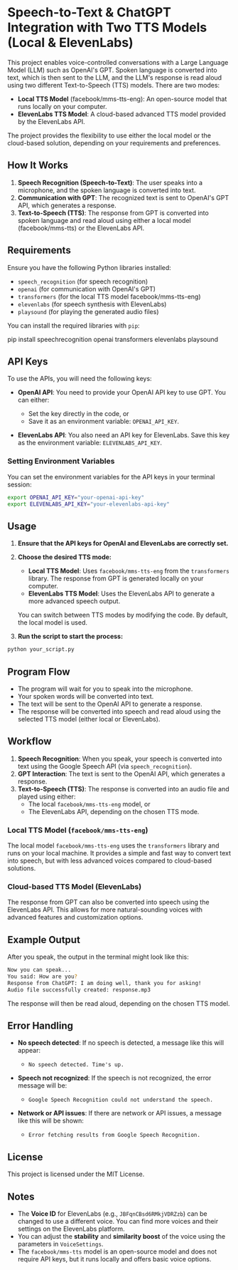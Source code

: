 # Speech-to-Text & ChatGPT Integration with Two TTS Models (Local & ElevenLabs)

This project enables voice-controlled conversations with a Large Language Model (LLM) such as OpenAI's GPT. Spoken language is converted into text, which is then sent to the LLM, and the LLM's response is read aloud using two different Text-to-Speech (TTS) models. There are two modes:

- **Local TTS Model** (facebook/mms-tts-eng): An open-source model that runs locally on your computer.
- **ElevenLabs TTS Model**: A cloud-based advanced TTS model provided by the ElevenLabs API.

The project provides the flexibility to use either the local model or the cloud-based solution, depending on your requirements and preferences.

## How It Works

1. **Speech Recognition (Speech-to-Text)**: The user speaks into a microphone, and the spoken language is converted into text.
2. **Communication with GPT**: The recognized text is sent to OpenAI's GPT API, which generates a response.
3. **Text-to-Speech (TTS)**: The response from GPT is converted into spoken language and read aloud using either a local model (facebook/mms-tts) or the ElevenLabs API.

## Requirements

Ensure you have the following Python libraries installed:

- `speech_recognition` (for speech recognition)
- `openai` (for communication with OpenAI's GPT)
- `transformers` (for the local TTS model facebook/mms-tts-eng)
- `elevenlabs` (for speech synthesis with ElevenLabs)
- `playsound` (for playing the generated audio files)

You can install the required libraries with `pip`:

pip install speechrecognition openai transformers elevenlabs playsound

## API Keys

To use the APIs, you will need the following keys:

- **OpenAI API**: You need to provide your OpenAI API key to use GPT. You can either:
  - Set the key directly in the code, or
  - Save it as an environment variable: `OPENAI_API_KEY`.

- **ElevenLabs API**: You also need an API key for ElevenLabs. Save this key as the environment variable: `ELEVENLABS_API_KEY`.

### Setting Environment Variables
You can set the environment variables for the API keys in your terminal session:

```bash
export OPENAI_API_KEY="your-openai-api-key"
export ELEVENLABS_API_KEY="your-elevenlabs-api-key"
```
## Usage

1. **Ensure that the API keys for OpenAI and ElevenLabs are correctly set.**

2. **Choose the desired TTS mode:**
   - **Local TTS Model**: Uses `facebook/mms-tts-eng` from the `transformers` library. The response from GPT is generated locally on your computer.
   - **ElevenLabs TTS Model**: Uses the ElevenLabs API to generate a more advanced speech output.

   You can switch between TTS modes by modifying the code. By default, the local model is used.

3. **Run the script to start the process:**

```bash
python your_script.py
```
## Program Flow

- The program will wait for you to speak into the microphone.
- Your spoken words will be converted into text.
- The text will be sent to the OpenAI API to generate a response.
- The response will be converted into speech and read aloud using the selected TTS model (either local or ElevenLabs).

## Workflow

1. **Speech Recognition**: When you speak, your speech is converted into text using the Google Speech API (via `speech_recognition`).
2. **GPT Interaction**: The text is sent to the OpenAI API, which generates a response.
3. **Text-to-Speech (TTS)**: The response is converted into an audio file and played using either:
   - The local `facebook/mms-tts-eng` model, or
   - The ElevenLabs API, depending on the chosen TTS mode.

### Local TTS Model (`facebook/mms-tts-eng`)

The local model `facebook/mms-tts-eng` uses the `transformers` library and runs on your local machine. It provides a simple and fast way to convert text into speech, but with less advanced voices compared to cloud-based solutions.

### Cloud-based TTS Model (ElevenLabs)

The response from GPT can also be converted into speech using the ElevenLabs API. This allows for more natural-sounding voices with advanced features and customization options.

## Example Output

After you speak, the output in the terminal might look like this:

```bash
Now you can speak...
You said: How are you?
Response from ChatGPT: I am doing well, thank you for asking!
Audio file successfully created: response.mp3
```

The response will then be read aloud, depending on the chosen TTS model.

## Error Handling

- **No speech detected**: If no speech is detected, a message like this will appear:
  - `No speech detected. Time's up.`
  
- **Speech not recognized**: If the speech is not recognized, the error message will be:
  - `Google Speech Recognition could not understand the speech.`
  
- **Network or API issues**: If there are network or API issues, a message like this will be shown:
  - `Error fetching results from Google Speech Recognition.`

## License

This project is licensed under the MIT License.

## Notes

- The **Voice ID** for ElevenLabs (e.g., `JBFqnCBsd6RMkjVDRZzb`) can be changed to use a different voice. You can find more voices and their settings on the ElevenLabs platform.
- You can adjust the **stability** and **similarity boost** of the voice using the parameters in `VoiceSettings`.
- The `facebook/mms-tts` model is an open-source model and does not require API keys, but it runs locally and offers basic voice options.
